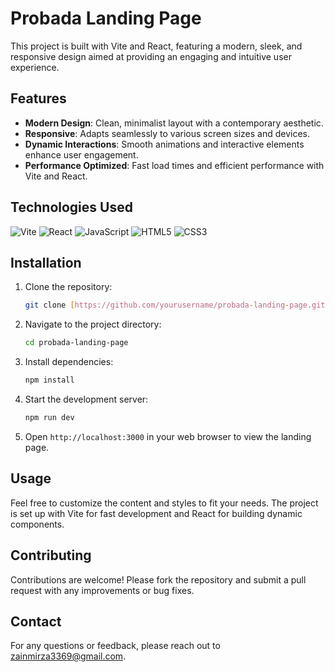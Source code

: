 # Probada Landing Page

This project is built with Vite and React, featuring a modern, sleek, and responsive design aimed at providing an engaging and intuitive user experience.

## Features

- **Modern Design**: Clean, minimalist layout with a contemporary aesthetic.
- **Responsive**: Adapts seamlessly to various screen sizes and devices.
- **Dynamic Interactions**: Smooth animations and interactive elements enhance user engagement.
- **Performance Optimized**: Fast load times and efficient performance with Vite and React.

## Technologies Used

![Vite](https://img.shields.io/badge/Vite-646CFF?style=flat-square&logo=vite&logoColor=white) 
![React](https://img.shields.io/badge/React-61DAFB?style=flat-square&logo=react&logoColor=black) 
![JavaScript](https://img.shields.io/badge/JavaScript-F7DF1C?style=flat-square&logo=javascript&logoColor=black)
![HTML5](https://img.shields.io/badge/HTML5-E34F26?style=flat-square&logo=html5&logoColor=white) 
![CSS3](https://img.shields.io/badge/CSS3-1572B6?style=flat-square&logo=css3&logoColor=white) 

## Installation

1. Clone the repository:
   ```bash
   git clone [https://github.com/yourusername/probada-landing-page.git](https://github.com/ZainMirza-2004/Probada-Landing-Page.git)
   ```
2. Navigate to the project directory:
   ```bash
   cd probada-landing-page
   ```
3. Install dependencies:
   ```bash
   npm install
   ```
4. Start the development server:
   ```bash
   npm run dev
   ```
5. Open `http://localhost:3000` in your web browser to view the landing page.

## Usage

Feel free to customize the content and styles to fit your needs. The project is set up with Vite for fast development and React for building dynamic components.

## Contributing

Contributions are welcome! Please fork the repository and submit a pull request with any improvements or bug fixes.

## Contact

For any questions or feedback, please reach out to [zainmirza3369@gmail.com](mailto:your.email@example.com).
